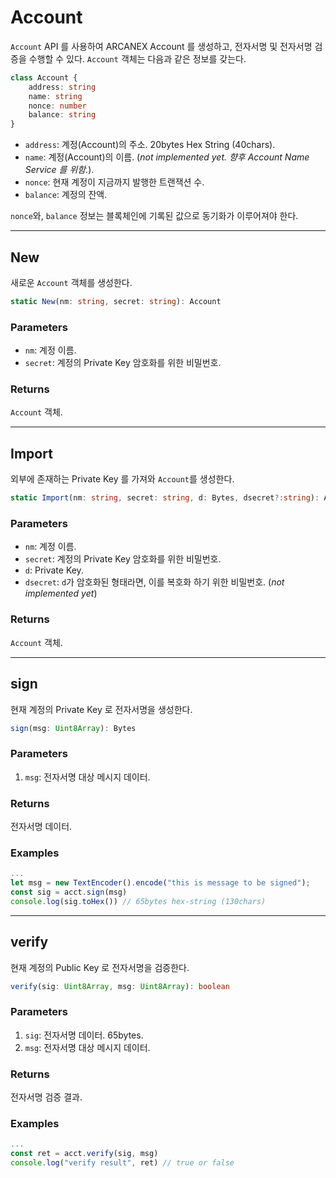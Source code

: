 # Account

`Account` API 를 사용하여 ARCANEX Account 를 생성하고, 전자서명 및 전자서명 검증을 수행할 수 있다.
`Account` 객체는 다음과 같은 정보를 갖는다.

```ts
class Account {
    address: string
    name: string
    nonce: number
    balance: string
}
```

- `address`: 계정(Account)의 주소. 20bytes Hex String (40chars).
- `name`: 계정(Account)의 이름. (*not implemented yet. 향후 Account Name Service 를 위함.*). 
- `nonce`: 현재 계정이 지금까지 발행한 트랜잭션 수.
- `balance`: 계정의 잔액.

`nonce`와, `balance` 정보는 블록체인에 기록된 값으로 동기화가 이루어져야 한다.

---

## New

새로운 `Account` 객체를 생성한다.

```ts
static New(nm: string, secret: string): Account
```

### Parameters

- `nm`: 계정 이름.
- `secret`: 계정의 Private Key 암호화를 위한 비밀번호.

### Returns

`Account` 객체.

---

## Import

외부에 존재하는 Private Key 를 가져와 `Account`를 생성한다.

```ts
static Import(nm: string, secret: string, d: Bytes, dsecret?:string): Account
```


### Parameters

- `nm`: 계정 이름.
- `secret`: 계정의 Private Key 암호화를 위한 비밀번호.
- `d`: Private Key.
- `dsecret`: `d`가 암호화된 형태라면, 이를 복호화 하기 위한 비밀번호. (*not implemented yet*)

### Returns

`Account` 객체.

---

## sign

현재 계정의 Private Key 로 전자서명을 생성한다.

```ts
sign(msg: Uint8Array): Bytes
```

### Parameters

1. `msg`: 전자서명 대상 메시지 데이터.

### Returns

전자서명 데이터.

### Examples

```ts
...
let msg = new TextEncoder().encode("this is message to be signed");
const sig = acct.sign(msg)
console.log(sig.toHex()) // 65bytes hex-string (130chars)
```
---

## verify

현재 계정의 Public Key 로 전자서명을 검증한다.

```ts
verify(sig: Uint8Array, msg: Uint8Array): boolean
```

### Parameters

1. `sig`: 전자서명 데이터. 65bytes.
2. `msg`: 전자서명 대상 메시지 데이터.

### Returns

전자서명 검증 결과.

### Examples

```ts
...
const ret = acct.verify(sig, msg)
console.log("verify result", ret) // true or false

```